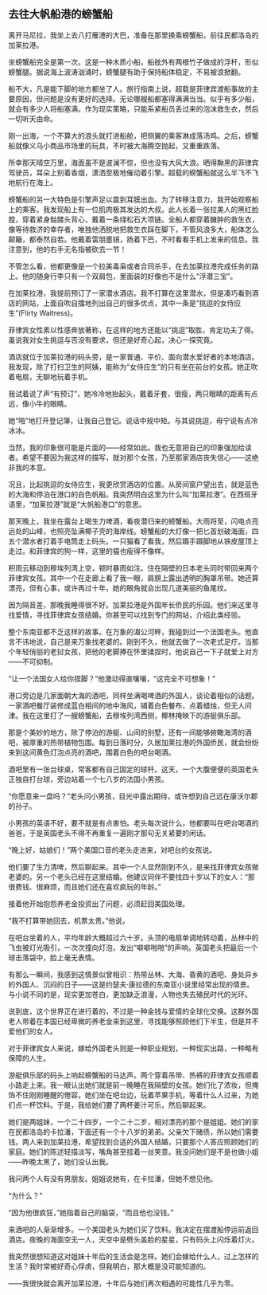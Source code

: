      

## 去往大帆船港的螃蟹船

离开马尼拉，我坐上去八打雁港的大巴，准备在那里换乘螃蟹船，前往民都洛岛的加莱拉港。

坐螃蟹船完全是第一次。这是一种木质小船，船舷外有两根竹子做成的浮杆，形似螃蟹腿。据说海上波涛汹涌时，螃蟹腿有助于保持船体稳定，不易被浪掀翻。

船不大，凡是能下脚的地方都坐了人。旅行指南上说，超载是菲律宾渡船事故的主要原因，但问题是没有更好的选择。无论哪艘船都塞得满满当当。似乎有多少船，就会有多少人将船塞满。作为现实策略，只能系紧船员丢过来的泡沫救生衣，然后一切听天由命。

刚一出海，一个不算大的浪头就打进船舱，把侧翼的乘客淋成落汤鸡。之后，螃蟹船就像义乌小商品市场里的玩具，不时被大海腾空抛起，又重重跌落。

所幸那天晴空万里，海面虽不是波澜不惊，但也没有大风大浪。晒得黝黑的菲律宾驾驶员，耳朵上别着香烟，潇洒至极地催动着引擎。超载的螃蟹船就这么半飞不飞地航行在海上。

螃蟹船的另一大特色是引擎声足以震到耳膜出血。为了转移注意力，我开始观察船上的乘客。我发现船上有一位肌肉极其发达的大叔。此人长着一张拉美人的黑红脸膛，穿着紧身骷髅头背心，戴着一条绿松石大项链。全船人都穿着臃肿的救生衣，像等待救济的幸存者，唯独他洒脱地把救生衣踩在脚下，不管风浪多大，船体怎么颠簸，都泰然自若。他戴着雷朋墨镜，扬着下巴，不时看看手机上发来的信息。我注意到，他的右手无名指被砍去一节！

不管怎么看，他都更像是一个拉美毒枭或者合同杀手，在去加莱拉港完成任务的路上。他的随身行李只有一个双肩包，里面装的好像也不是什么“浮潜三宝”。  

在加莱拉港，我提前预订了一家潜水酒店。我不打算在这里潜水，但是凑巧看到酒店的网站，上面自吹自擂地列出自己的很多优点，其中一条是“挑逗的女侍应生”(Flirty Waitress)。

菲律宾女性素以性感奔放著称，在这样的地方还能以“挑逗”取胜，肯定功夫了得。虽说我对女生挑逗与否没有要求，但还是好奇心起，决心一探究竟。

酒店就位于加莱拉港的码头旁，是一家普通、平价、面向潜水爱好者的本地酒店。我发现，除了打扫卫生的阿姨，能称为“女侍应生”的只有坐在前台的女孩。她正吹着电扇，无聊地玩着手机。

我试着说了声“有预订”，她冷冷地抬起头，戴着牙套，很瘦，两只眼睛的距离有点远，像小牛的眼睛。

她“啪”地打开登记簿，让我自己登记。说话中规中矩。与其说挑逗，毋宁说有点冷冰冰。

当然，我的印象很可能是片面的——经常如此。我也无意把自己的印象强加给读者。希望不要因为我这样的描写，就对那个女孩，乃至那家酒店丧失信心——这绝非我的本意。

况且，比起挑逗的女侍应生，我更欣赏酒店的位置。从房间窗户望出去，就是蓝色的大海和停泊在港口的白色帆船。我突然明白这里为什么叫“加莱拉港”。在西班牙语里，“加莱拉港”就是“大帆船港口”的意思。

那天晚上，我坐在露台上喝生力啤酒，看夜潜归来的螃蟹船。大雨将至，闪电点亮远处的山峰，也照亮坠满椰子壳的海岸线。螃蟹船的大灯像一把匕首划破海面，四五个潜水者打着手电筒走上码头。一只猫看了看我，然后蹑手蹑脚地从铁皮屋顶上走过。和菲律宾的狗一样，这里的猫也瘦得不像样。

积雨云移动到穆埃列湾上空，顿时暴雨如注。住在隔壁的日本老头同时带回来两个菲律宾女孩。其中一个在走廊上看了我一眼，肩膀上露出透明的胸罩吊带。她还算漂亮，但有心事，或许再过十年，她的眼角就会出现几道美丽的鱼尾纹。

因为隔音差，那晚我睡得很不好。加莱拉港是外国年长侨民的乐园。他们来这里寻找爱情，寻找菲律宾女孩结婚。你甚至可以找到专门的网站，介绍此类经验。

整个东南亚都不乏这样的故事。在万象的湄公河畔，我碰到过一个法国老头。他直言不讳地说，自己是来万象找老婆的。刚到不久，他就去做了一次老式足疗。当那个年轻俏丽的老挝女孩，把他的老脚捧在怀里揉捏时，他说自己一下子就爱上对方——不可抑制。

“让一个法国女人给你捏脚？”他激动得直嚷嚷，“这完全不可想象！”  

港口旁边是几家面朝大海的酒吧，同样坐满喝啤酒的外国人，谈论着相似的话题。一家酒吧餐厅装修成蓝白相间的地中海风，铺着白色餐布，点着蜡烛，但无人问津。我在这里打了一艘螃蟹船，去穆埃列湾西侧，椰林掩映下的游艇俱乐部。

那是个美妙的地方，除了停泊的游艇、山间的别墅，还有一间能够俯瞰海湾的酒吧，被厚重的热带植物包围。每到日落时分，久居加莱拉港的外国侨民，就会纷纷来到这间黄色灯泡点亮的酒吧，围着白色的吧台喝酒。

酒吧里有一张台球桌，常客都有自己固定的球杆。这天，一个大腹便便的英国老头正独自打台球，旁边站着一个七八岁的法国小男孩。

“你愿意来一盘吗？”老头问小男孩，目光中露出期待，或许想到自己远在康沃尔郡的孙子。

小男孩的英语不好，要不就是有点害怕。老头每次说什么，他都要叫在吧台喝酒的爸爸，于是英国老头不得不再重复一遍刚才那句无关紧要的闲话。

“晚上好，姑娘们！”两个美国口音的老头走进来，对吧台的女孩说。

他们要了生力清啤，然后聊起来。其中一个人显然刚到不久，是来找菲律宾女孩做老婆的。另一个老头已经在这里结婚。他建议同伴不要找四十岁以下的女人：“那很费钱、很麻烦，而且她们还在喜欢疯玩的年龄。”

接着他开始抱怨养老金投资出了问题，必须赶回美国处理。

“我不打算带她回去，机票太贵。”他说。

在吧台坐着的人，平均年龄大概超过六十岁。头顶的电扇单调地转动着，丛林中的飞虫被灯光吸引，一次次撞向灯泡，发出“噼噼啪啪”的声响。英国老头把最后一个球击落袋中，脸上毫无表情。

有那么一瞬间，我感到这情景似曾相识：热带丛林、大海、昏黄的酒吧、身处异乡的外国人、沉闷的日子——这是约瑟夫·康拉德的东南亚小说里经常出现的情景。与小说不同的是，现实更加苍白，更加缺乏浪漫，人物也失去殖民时代的光环。

说到底，这个世界正在进行着的，不过是一种金钱与爱情的全球化交换。这群外国老人带着在本国已经卑微的养老金来到这里，寻找能够照顾他们下半生，但是并不爱他们的女人。

对于菲律宾女人来说，嫁给外国老头则是一种职业规划，一种现实出路，一种略有保障的人生。

游艇俱乐部的码头上响起螃蟹船的马达声。两个穿着吊带、热裤的菲律宾女孩顺着小路走上来。我一眼认出她们就是前一晚睡在我隔壁的女孩。她们化了浓妆，但掩饰不住刚刚睡醒的倦容。她们坐在吧台边，玩着苹果手机，等着什么人过来，为她们点一杯饮料。于是，我给她们要了两杯姜汁可乐，然后聊起来。

她们是两姐妹，一个二十四岁，一个二十二岁，相对漂亮的那个是姐姐。她们的家在民都洛岛的卡拉潘，下面还有一个十八岁的弟弟。父亲欠下赌债，所以她们需要钱。两人来到加莱拉港，希望找到合适的外国人结婚，只要那个人答应照顾她们的家庭。她们的陈述轻描淡写，嘴角甚至挂着一丝笑意。我没问她们是不是也做小姐——昨晚太黑了，她们没认出我。

我问两个人有没有男朋友。姐姐说她有，在卡拉潘，但她不想见他。

“为什么？”

“因为他很疯狂，”她指着自己的脑袋，“而且他也没钱。”

来酒吧的人渐渐增多。一个美国老头为她们买了饮料。我决定在摆渡船停运前返回酒店。夜晚的海面空无一人，天空中是劈头盖脸的星星，只有码头上闪烁着灯火。

我突然很想知道这对姐妹十年后的生活会是怎样。她们会嫁给什么人，过上怎样的生活？我时常被好奇心俘虏，但我明白，那大概是没可能知道的。

——我很快就会离开加莱拉港，十年后与她们再次相遇的可能性几乎为零。